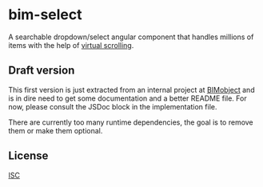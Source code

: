 # bim-select

A searchable dropdown/select angular component that handles millions of items
with the help of [virtual scrolling][vsr].

## Draft version

This first version is just extracted from an internal project at [BIMobject][bim]
and is in dire need to get some documentation and a better README file. For now,
please consult the JSDoc block in the implementation file.

There are currently too many runtime dependencies, the goal is to remove them
or make them optional.

## License

[ISC][isc]

  [vsr]: https://github.com/kamilkp/angular-vs-repeat "angular-vs-repeat"
  [bim]: https://bimobject.com
  [isc]: LICENSE
